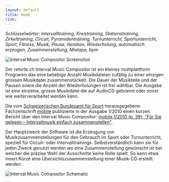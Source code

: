 ```yaml
---
layout: default
title: Home
link: 
---
```


*Schlüsselwörter:* _Intervalltraining, Kreistraining, Stationstraining, Zirkeltraining, Circuit, Pyramidentraining, Turnunterricht, Sportunterricht, Sport, Fitness, Musik, Pause, Iteration, Wiederholung, automatisch erzeugen, Zusammenstellung, Mixtape, bpm_

![Interval Music Compositor Screenshot](/interval-music-compositor/img/imc_screenshot_small.jpg)

Der retorte.ch Interval Music Compositor ist ein kleines multiplattform Programm das eine beliebige Anzahl Musikdateien zufällig zu einer einzigen grossen Musikdatei zusammenstückelt. Die Dauer der Musikteile und der Pausen sowie die Anzahl der Wiederholungen ist frei wählbar. Die Ausgabe ist eine einzelne, grosse Musikdatei die auf AudioCD gebrannt oder sonst wie weiterverarbeitet werden kann.

Die vom [Schweizerischen Bundesamt für Sport](http://www.baspo.admin.ch/) herausgegebene Fachzeitschrift [mobile](http://www.mobilesport.ch/) publizierte in der Ausgabe 1/2010 einen kurzen Bericht über den Interval Music Compositor:
[mobile 1/2010 (p. 39); "Für Sie gelesen – Intervallmusik einfach zusammenstellen"](/interval-music-compositor/img/mobile_2010_01_d_s39_mediathek_interval_music_compositor.pdf).

Der Hauptzweck der Software ist die Erzeugung von Musikzusammenstellungen für den Gebrauch im Sport oder Turnunterricht, speziell für Circuit- oder Intervalltrainings. Selbstverständlich kann sie für jeden Zweck genutzt werden wo eine Zusammenstellung gewünscht ist bei welcher die präzise Wahl der Ausschnitte keine Rolle spielt. So kann etwa innert Kürze eine Übersichtszusammenstellung einer Musik-CD erstellt werden. 

![Interval Music Compositor Schematic](/interval-music-compositor/img/imc_schematic.png)
